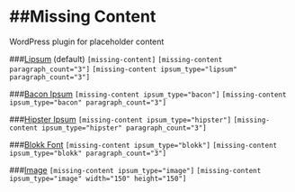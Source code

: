 ##Missing Content
===============
WordPress plugin for placeholder content

###[Lipsum](http://loripsum.net/) (default)
`[missing-content]`
`[missing-content paragraph_count="3"]`
`[missing-content ipsum_type="lipsum" paragraph_count="3"]`

###[Bacon Ipsum](http://baconipsum.com/)
`[missing-content ipsum_type="bacon"]`
`[missing-content ipsum_type="bacon" paragraph_count="3"]`

###[Hipster Ipsum](http://hipsterjesus.com/)
`[missing-content ipsum_type="hipster"]`
`[missing-content ipsum_type="hipster" paragraph_count="3"]`

###[Blokk Font](http://blokkfont.com/)
`[missing-content ipsum_type="blokk"]`
`[missing-content ipsum_type="blokk" paragraph_count="3"]`

###[Image](http://placehold.it)
`[missing-content ipsum_type="image"]`
`[missing-content ipsum_type="image" width="150" height="150"]`